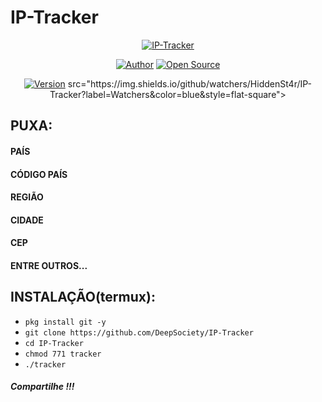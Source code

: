 # IP-Tracker

<p align="center">
<a href="#"><img title="IP-Tracker" src="https://emailspoofbyharris.000webhostapp.com/pro/ipt.jpg"></a>
</p>

<p align="center">
<a href="https://github.com/DeepSociety"><img title="Author" src="https://img.shields.io/badge/Author-WHITEHORSE-svg?style=for-the-badge&logo=github"></a>
<a href="#"><img title="Open Source" src="https://img.shields.io/badge/Open%20Source-%E2%9D%A4-green?style=for-the-badge"></a>
</p>

<div align="center">
<a href="#"><img title="Version" src="https://img.shields.io/badge/Version-7.0-green.svg?style=flat-square"></a> src="https://img.shields.io/github/watchers/HiddenSt4r/IP-Tracker?label=Watchers&color=blue&style=flat-square"></a>
</div>

## PUXA:

#### PAÍS 
#### CÓDIGO PAÍS 
#### REGIÃO
#### CIDADE
#### CEP
#### ENTRE OUTROS...

## INSTALAÇÃO(termux):
* `pkg install git -y`
* `git clone https://github.com/DeepSociety/IP-Tracker`
* `cd IP-Tracker`
* `chmod 771 tracker`
* `./tracker`

##### Compartilhe !!!
